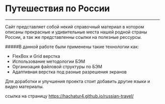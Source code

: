 # Путешествия по России

---

Сайт представляет собой некий справочный материал в котором описаны прекрасные и удивительные места нашей родной страны России, а так же представленны ссылки на полезные рессурсы.

#####В данной работе были применены такие технологии как:

- FlexBox и Grid верстка
- Использование методологии БЭМ
- Организация файловой структуры по БЭМ
- Адаптивная верстка под разные разрешения экранов

Для доработки и улучшения проекта стоит добавить другие языки и видео материалы.

ссылка на страницу https://hachatur4.github.io/russian-travel/
